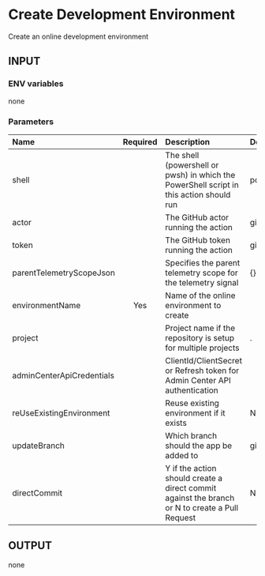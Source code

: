 # Create Development Environment
Create an online development environment

## INPUT

### ENV variables
none

### Parameters
| Name | Required | Description | Default value |
| :-- | :-: | :-- | :-- |
| shell | | The shell (powershell or pwsh) in which the PowerShell script in this action should run | powershell |
| actor | | The GitHub actor running the action | github.actor |
| token | | The GitHub token running the action | github.token |
| parentTelemetryScopeJson | | Specifies the parent telemetry scope for the telemetry signal | {} |
| environmentName | Yes | Name of the online environment to create |
| project | | Project name if the repository is setup for multiple projects | . |
| adminCenterApiCredentials | | ClientId/ClientSecret or Refresh token for Admin Center API authentication | |
| reUseExistingEnvironment | | Reuse existing environment if it exists | N |
| updateBranch | | Which branch should the app be added to | github.ref_name |
| directCommit | | Y if the action should create a direct commit against the branch or N to create a Pull Request | N |

## OUTPUT
none
